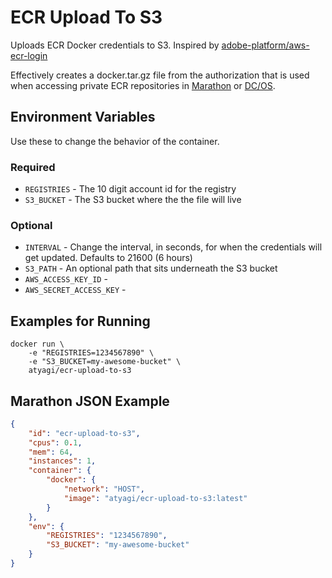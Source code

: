 # ECR Upload To S3

Uploads ECR Docker credentials to S3. Inspired by [adobe-platform/aws-ecr-login](https://github.com/adobe-platform/aws-ecr-login)

Effectively creates a docker.tar.gz file from the authorization that is used when accessing private ECR repositories in [Marathon](https://mesosphere.github.io/marathon/) or [DC/OS](https://dcos.io).

## Environment Variables

Use these to change the behavior of the container.

### Required
- `REGISTRIES` - The 10 digit account id for the registry
- `S3_BUCKET` - The S3 bucket where the the file will live

### Optional
- `INTERVAL` - Change the interval, in seconds, for when the credentials will get updated. Defaults to 21600 (6 hours)
- `S3_PATH` - An optional path that sits underneath the S3 bucket 
- `AWS_ACCESS_KEY_ID` - 
- `AWS_SECRET_ACCESS_KEY` - 

## Examples for Running

```
docker run \
    -e "REGISTRIES=1234567890" \
    -e "S3_BUCKET=my-awesome-bucket" \
    atyagi/ecr-upload-to-s3
```

## Marathon JSON Example

```json
{
    "id": "ecr-upload-to-s3",
    "cpus": 0.1,
    "mem": 64,
    "instances": 1,
    "container": {
        "docker": {
            "network": "HOST",
            "image": "atyagi/ecr-upload-to-s3:latest"
        }
    },
    "env": {
        "REGISTRIES": "1234567890",
        "S3_BUCKET": "my-awesome-bucket"
    }
}
```